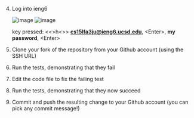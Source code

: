 4. Log into ieng6

   ![image](https://github.com/TimothyLam727/cse15l-lab-reports/assets/146874935/e2010262-269e-4f2e-832c-9d69dd03e758)
   ![image](https://github.com/TimothyLam727/cse15l-lab-reports/assets/146874935/e7d8a465-a6cc-4f0c-a4d0-4766523651da)


   key pressed:  <<>h<>> **cs15lfa3ju@ieng6.ucsd.edu**, <<Enter>Enter<Enter>>, **my password**, <<Enter>Enter<Enter>>

6. Clone your fork of the repository from your Github account (using the SSH URL)


7. Run the tests, demonstrating that they fail


8. Edit the code file to fix the failing test


9. Run the tests, demonstrating that they now succeed


10. Commit and push the resulting change to your Github account (you can pick any commit message!)

